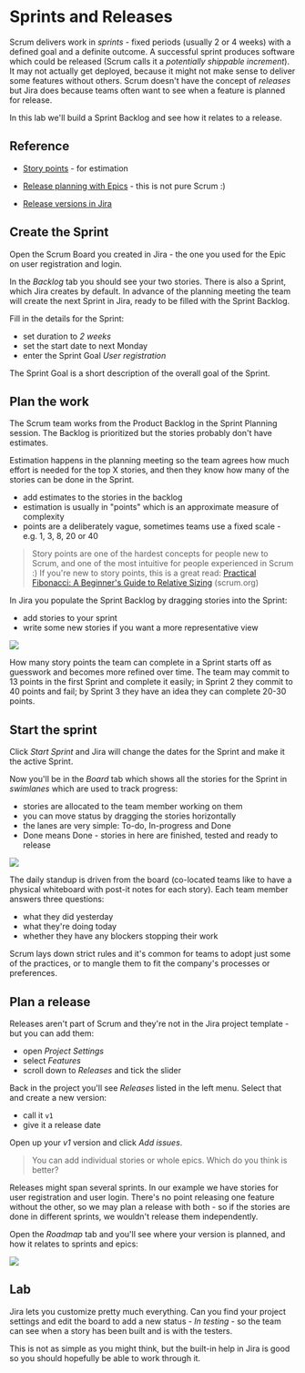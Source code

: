 # Sprints and Releases

Scrum delivers work in _sprints_ - fixed periods (usually 2 or 4 weeks) with a defined goal and a definite outcome. A successful sprint produces software which could be released (Scrum calls it a _potentially shippable increment_). It may not actually get deployed, because it might not make sense to deliver some features without others. Scrum doesn't have the concept of _releases_ but Jira does because teams often want to see when a feature is planned for release.

In this lab we'll build a Sprint Backlog and see how it relates to a release.

## Reference

- [Story points](https://confluence.atlassian.com/jirasoftwareserver0905/estimate-in-story-points-1207174843.html) - for estimation

- [Release planning with Epics](https://www.scrumdistrict.com/planning-releases-sprints-in-scrum-a-beginners-guide/) - this is not pure Scrum :)

- [Release versions in Jira](https://support.atlassian.com/jira-software-cloud/docs/configure-versions-in-a-scrum-project/)

## Create the Sprint

Open the Scrum Board you created in Jira - the one you used for the Epic on user registration and login.

In the _Backlog_ tab you should see your two stories. There is also a Sprint, which Jira creates by default. In advance of the planning meeting the team will create the next Sprint in Jira, ready to be filled with the Sprint Backlog.

Fill in the details for the Sprint:

- set duration to _2 weeks_
- set the start date to next Monday
- enter the Sprint Goal _User registration_

The Sprint Goal is a short description of the overall goal of the Sprint.

## Plan the work

The Scrum team works from the Product Backlog in the Sprint Planning session. The Backlog is prioritized but the stories probably don't have estimates. 

Estimation happens in the planning meeting so the team agrees how much effort is needed for the top X stories, and then they know how many of the stories can be done in the Sprint.

- add estimates to the stories in the backlog
- estimation is usually in "points" which is an approximate measure of complexity
- points are a deliberately vague, sometimes teams use a fixed scale - e.g. 1, 3, 8, 20 or 40 

> Story points are one of the hardest concepts for people new to Scrum, and one of the most intuitive for people experienced in Scrum :) If you're new to story points, this is a great read: [Practical Fibonacci: A Beginner's Guide to Relative Sizing](https://www.scrum.org/resources/blog/practical-fibonacci-beginners-guide-relative-sizing) (scrum.org)

In Jira you populate the Sprint Backlog by dragging stories into the Sprint:

- add stories to your sprint
- write some new stories if you want a more representative view

![](/img/sprints-releases/sprint-backlog.png)

How many story points the team can complete in a Sprint starts off as guesswork and becomes more refined over time. The team may commit to 13 points in the first Sprint and complete it easily; in Sprint 2 they commit to 40 points and fail; by Sprint 3 they have an idea they can complete 20-30 points.


## Start the sprint

Click _Start Sprint_ and Jira will change the dates for the Sprint and make it the active Sprint.

Now you'll be in the _Board_ tab which shows all the stories for the Sprint in _swimlanes_ which are used to track progress:

- stories are allocated to the team member working on them
- you can move status by dragging the stories horizontally
- the lanes are very simple: To-do, In-progress and Done
- Done means Done - stories in here are finished, tested and ready to release

![](/img/sprints-releases/board.png)

The daily standup is driven from the board (co-located teams like to have a physical whiteboard with post-it notes for each story). Each team member answers three questions: 

- what they did yesterday
- what they're doing today
- whether they have any blockers stopping their work



Scrum lays down strict rules and it's common for teams to adopt just some of the practices, or to mangle them to fit the company's processes or preferences.

## Plan a release

Releases aren't part of Scrum and they're not in the Jira project template - but you can add them:

- open _Project Settings_
- select _Features_
- scroll down to _Releases_ and tick the slider 

Back in the project you'll see _Releases_ listed in the left menu. Select that and create a new version:

- call it `v1`
- give it a release date

Open up your _v1_ version and click _Add issues_. 

> You can add individual stories or whole epics. Which do you think is better?

Releases might span several sprints. In our example we have stories for user registration and user login. There's no point releasing one feature without the other, so we may plan a release with both - so if the stories are done in different sprints, we wouldn't release them independently.

Open the _Roadmap_ tab and you'll see where your version is planned, and how it relates to sprints and epics:

![](/img/sprints-releases/roadmap.png)

## Lab

Jira lets you customize pretty much everything. Can you find your project settings and edit the board to add a new status - _In testing_ - so the team can see when a story has been built and is with the testers.

This is not as simple as you might think, but the built-in help in Jira is good so you should hopefully be able to work through it.